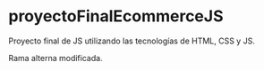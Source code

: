 # proyectoFinalEcommerceJS
Proyecto final de JS utilizando las tecnologías de HTML, CSS y JS. 

Rama alterna modificada.
